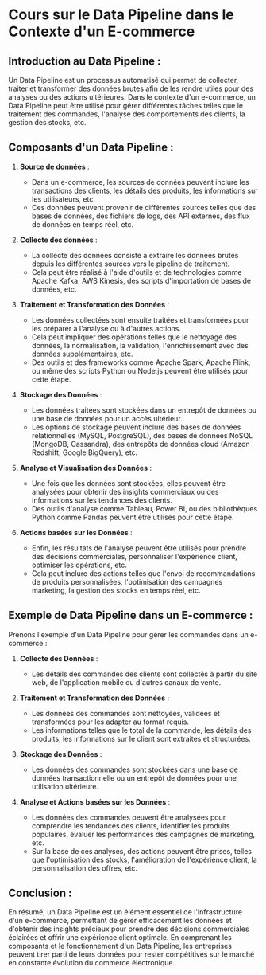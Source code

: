 # Cours sur le Data Pipeline dans le Contexte d'un E-commerce

## Introduction au Data Pipeline :

Un Data Pipeline est un processus automatisé qui permet de collecter, traiter et transformer des données brutes afin de les rendre utiles pour des analyses ou des actions ultérieures. Dans le contexte d'un e-commerce, un Data Pipeline peut être utilisé pour gérer différentes tâches telles que le traitement des commandes, l'analyse des comportements des clients, la gestion des stocks, etc.

## Composants d'un Data Pipeline :

1. **Source de données** :
   - Dans un e-commerce, les sources de données peuvent inclure les transactions des clients, les détails des produits, les informations sur les utilisateurs, etc.
   - Ces données peuvent provenir de différentes sources telles que des bases de données, des fichiers de logs, des API externes, des flux de données en temps réel, etc.

2. **Collecte des données** :
   - La collecte des données consiste à extraire les données brutes depuis les différentes sources vers le pipeline de traitement.
   - Cela peut être réalisé à l'aide d'outils et de technologies comme Apache Kafka, AWS Kinesis, des scripts d'importation de bases de données, etc.

3. **Traitement et Transformation des Données** :
   - Les données collectées sont ensuite traitées et transformées pour les préparer à l'analyse ou à d'autres actions.
   - Cela peut impliquer des opérations telles que le nettoyage des données, la normalisation, la validation, l'enrichissement avec des données supplémentaires, etc.
   - Des outils et des frameworks comme Apache Spark, Apache Flink, ou même des scripts Python ou Node.js peuvent être utilisés pour cette étape.

4. **Stockage des Données** :
   - Les données traitées sont stockées dans un entrepôt de données ou une base de données pour un accès ultérieur.
   - Les options de stockage peuvent inclure des bases de données relationnelles (MySQL, PostgreSQL), des bases de données NoSQL (MongoDB, Cassandra), des entrepôts de données cloud (Amazon Redshift, Google BigQuery), etc.

5. **Analyse et Visualisation des Données** :
   - Une fois que les données sont stockées, elles peuvent être analysées pour obtenir des insights commerciaux ou des informations sur les tendances des clients.
   - Des outils d'analyse comme Tableau, Power BI, ou des bibliothèques Python comme Pandas peuvent être utilisés pour cette étape.

6. **Actions basées sur les Données** :
   - Enfin, les résultats de l'analyse peuvent être utilisés pour prendre des décisions commerciales, personnaliser l'expérience client, optimiser les opérations, etc.
   - Cela peut inclure des actions telles que l'envoi de recommandations de produits personnalisées, l'optimisation des campagnes marketing, la gestion des stocks en temps réel, etc.

## Exemple de Data Pipeline dans un E-commerce :

Prenons l'exemple d'un Data Pipeline pour gérer les commandes dans un e-commerce :

1. **Collecte des Données** :
   - Les détails des commandes des clients sont collectés à partir du site web, de l'application mobile ou d'autres canaux de vente.

2. **Traitement et Transformation des Données** :
   - Les données des commandes sont nettoyées, validées et transformées pour les adapter au format requis.
   - Les informations telles que le total de la commande, les détails des produits, les informations sur le client sont extraites et structurées.

3. **Stockage des Données** :
   - Les données des commandes sont stockées dans une base de données transactionnelle ou un entrepôt de données pour une utilisation ultérieure.

4. **Analyse et Actions basées sur les Données** :
   - Les données des commandes peuvent être analysées pour comprendre les tendances des clients, identifier les produits populaires, évaluer les performances des campagnes de marketing, etc.
   - Sur la base de ces analyses, des actions peuvent être prises, telles que l'optimisation des stocks, l'amélioration de l'expérience client, la personnalisation des offres, etc.

## Conclusion :

En résumé, un Data Pipeline est un élément essentiel de l'infrastructure d'un e-commerce, permettant de gérer efficacement les données et d'obtenir des insights précieux pour prendre des décisions commerciales éclairées et offrir une expérience client optimale. En comprenant les composants et le fonctionnement d'un Data Pipeline, les entreprises peuvent tirer parti de leurs données pour rester compétitives sur le marché en constante évolution du commerce électronique.
